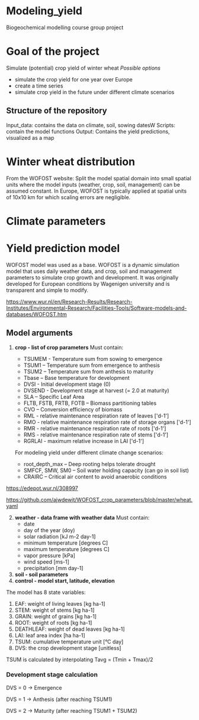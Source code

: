 # Modeling_yield
Biogeochemical modelling course group project

# Goal of the project
Simulate (potential) crop yield of winter wheat 
*Possible options*
- simulate the crop yield for one year over Europe
- create a time series
- simulate crop yield in the future under different climate scenarios

## Structure of the repository
Input_data: contains the data on climate, soil, sowing datesW
Scripts: contain the model functions
Output: Contains the yield predictions, visualized as a map

  # Winter wheat distribution
From the WOFOST website:
Split the model spatial domain into small spatial units where the model inputs (weather, crop, soil, management) can be assumed constant.
In Europe, WOFOST is typically applied at spatial units of 10x10 km for which scaling errors are negligible.

  # Climate parameters

  # Yield prediction model
WOFOST model was used as a base. WOFOST is a dynamic simulation model that uses daily weather data, and crop, soil and management parameters to simulate crop growth and development.
It was originally developed for European conditions by Wagenigen university and is transparent and simple to modify.


https://www.wur.nl/en/Research-Results/Research-Institutes/Environmental-Research/Facilities-Tools/Software-models-and-databases/WOFOST.htm

## Model arguments
1. **crop - list of crop parameters**
   Must contain:
   - TSUMEM - Temperature sum from sowing to emergence
   - TSUM1 – Temperature sum from emergence to anthesis
   - TSUM2 – Temperature sum from anthesis to maturity
   - Tbase – Base temperature for development
   - DVSI - Initial development stage (0)
   - DVSEND - Development stage at harvest (= 2.0 at maturity)
   - SLA – Specific Leaf Area
   - FLTB, FSTB, FRTB, FOTB – Biomass partitioning tables 
   - CVO – Conversion efficiency of biomass
   -  RML - relative maintenance respiration rate of leaves ['d-1']
   -  RMO - relative maintenance respiration rate of storage organs ['d-1']
   -  RMR - relative maintenance respiration rate of roots ['d-1']
   -  RMS - relative maintenance respiration rate of stems ['d-1']
   -  RGRLAI - maximum relative increase in LAI ['d-1']
  
   For modeling yield under different climate change scenarios:
   - root_depth_max – Deep rooting helps tolerate drought
   - SMFCF, SMW, SM0 – Soil water holding capacity (can go in soil list)
   - CRAIRC – Critical air content to avoid anaerobic conditions
  
https://edepot.wur.nl/308997


https://github.com/ajwdewit/WOFOST_crop_parameters/blob/master/wheat.yaml

2. **weather - data frame with weather data**
   Must contain:
   - date
   - day of the year (doy)
   - solar radiation [kJ m-2 day-1]
   - minimum temperature [degrees C]
   - maximum temperature [degrees C]
   - vapor pressure [kPa]
   - wind speed [ms-1]
   - precipitation [mm day-1]
3. **soil - soil parameters**
4. **control - model start, latitude, elevation**

The model has 8 state variables:
1. EAF: weight of living leaves [kg ha-1]
2. STEM: weight of stems [kg ha-1]
3. GRAIN: weight of grains [kg ha-1]
4. ROOT: weight of roots [kg ha-1]
5. DEATHLEAF: weight of dead leaves [kg ha-1]
6. LAI: leaf area index [ha ha-1]
7. TSUM: cumulative temperature unit [°C day]
8. DVS: the crop development stage [unitless] 

TSUM is calculated by interpolating Tavg = (Tmin + Tmax)/2

### Development stage calculation
DVS = 0 → Emergence


DVS = 1 → Anthesis (after reaching TSUM1)


DVS = 2 → Maturity (after reaching TSUM1 + TSUM2)


